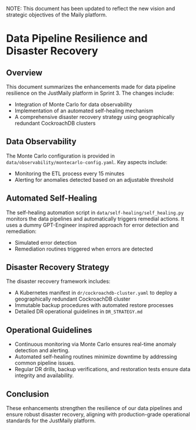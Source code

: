 NOTE: This document has been updated to reflect the new vision and strategic objectives of the Maily platform.

# Data Pipeline Resilience and Disaster Recovery

## Overview
This document summarizes the enhancements made for data pipeline resilience on the JustMaily platform in Sprint 3. The changes include:

- Integration of Monte Carlo for data observability
- Implementation of an automated self-healing mechanism
- A comprehensive disaster recovery strategy using geographically redundant CockroachDB clusters

## Data Observability
The Monte Carlo configuration is provided in `data/observability/montecarlo-config.yaml`. Key aspects include:

- Monitoring the ETL process every 15 minutes
- Alerting for anomalies detected based on an adjustable threshold

## Automated Self-Healing
The self-healing automation script in `data/self-healing/self_healing.py` monitors the data pipelines and automatically triggers remedial actions. It uses a dummy GPT-Engineer inspired approach for error detection and remediation:

- Simulated error detection
- Remediation routines triggered when errors are detected

## Disaster Recovery Strategy
The disaster recovery framework includes:

- A Kubernetes manifest in `dr/cockroachdb-cluster.yaml` to deploy a geographically redundant CockroachDB cluster
- Immutable backup procedures with automated restore processes
- Detailed DR operational guidelines in `DR_STRATEGY.md`

## Operational Guidelines
- Continuous monitoring via Monte Carlo ensures real-time anomaly detection and alerting.
- Automated self-healing routines minimize downtime by addressing common pipeline issues.
- Regular DR drills, backup verifications, and restoration tests ensure data integrity and availability.

## Conclusion
These enhancements strengthen the resilience of our data pipelines and ensure robust disaster recovery, aligning with production-grade operational standards for the JustMaily platform. 